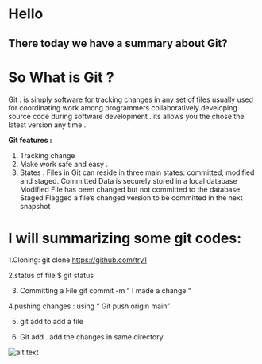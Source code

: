 # Hello

## There today we have a summary about Git?

#  So What is Git ?   
Git : is simply software for tracking changes in any set of files usually used for coordinating work among programmers collaboratively developing source code during software development . its allows you the chose the latest version any time . 

**Git features :** 
1. Tracking change 
2. Make work safe and easy .
3. States : Files in Git can reside in three main states: committed, modified and staged.
Committed
Data is securely stored in a local database
Modified
File has been changed but not committed to the database
Staged
Flagged a file’s changed version to be committed in the next snapshot

# **I will summarizing some git codes:** 
1.Cloning: git clone https://github.com/try1

2.status of file    $ git status

3. Committing a File    git commit -m “ I made a change “

4.pushing changes : using “ Git push origin main”

5. git add to add a file

6. Git add . add the changes in same directory.




 

![alt text](https://res.cloudinary.com/practicaldev/image/fetch/s--l82BOzKA--/c_imagga_scale,f_auto,fl_progressive,h_720,q_auto,w_1280/https://dev-to-uploads.s3.amazonaws.com/i/rixan4h4z8y94eq89som.png)
